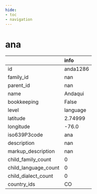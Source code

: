 ```yaml
---
hide:
- toc
- navigation
---
```

# ana
|                      | info     |
|:---------------------|:---------|
| id                   | anda1286 |
| family_id            | nan      |
| parent_id            | nan      |
| name                 | Andaqui  |
| bookkeeping          | False    |
| level                | language |
| latitude             | 2.74999  |
| longitude            | -76.0    |
| iso639P3code         | ana      |
| description          | nan      |
| markup_description   | nan      |
| child_family_count   | 0        |
| child_language_count | 0        |
| child_dialect_count  | 0        |
| country_ids          | CO       |